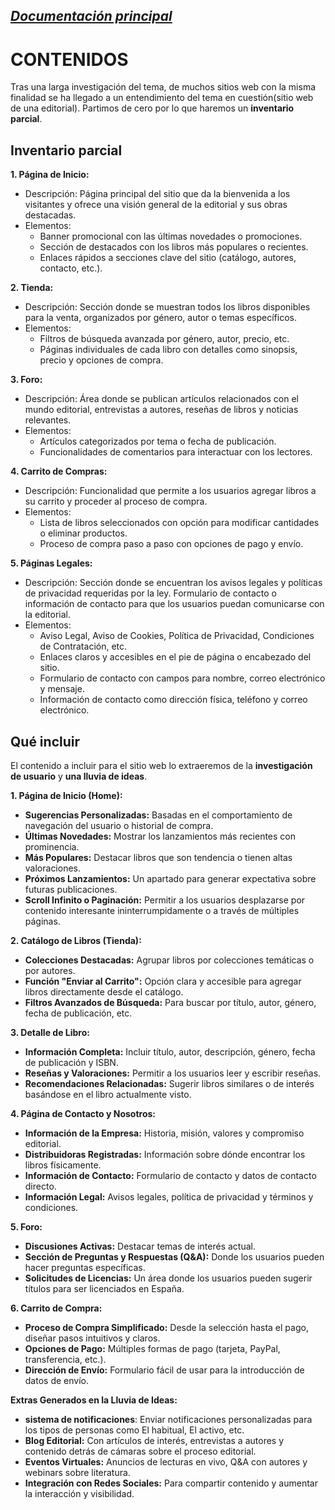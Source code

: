 _[Documentación principal](/Documentacion.md)_
--- 

# CONTENIDOS

Tras una larga investigación del tema, de muchos sitios web con la misma finalidad se ha llegado a un entendimiento del tema en cuestión(sitio web de una editorial). Partimos de cero por lo que haremos un **inventario parcial**.

## Inventario parcial

**1. Página de Inicio:**
- Descripción: Página principal del sitio que da la bienvenida a los visitantes y ofrece una visión general de la editorial y sus obras destacadas.
- Elementos:
  - Banner promocional con las últimas novedades o promociones.
  - Sección de destacados con los libros más populares o recientes.
  - Enlaces rápidos a secciones clave del sitio (catálogo, autores, contacto, etc.).

**2. Tienda:**
- Descripción: Sección donde se muestran todos los libros disponibles para la venta, organizados por género, autor o temas específicos.
- Elementos:
  - Filtros de búsqueda avanzada por género, autor, precio, etc.
  - Páginas individuales de cada libro con detalles como sinopsis, precio y opciones de compra.

**3. Foro:**
- Descripción: Área donde se publican artículos relacionados con el mundo editorial, entrevistas a autores, reseñas de libros y noticias relevantes.
- Elementos:
  - Artículos categorizados por tema o fecha de publicación.
  - Funcionalidades de comentarios para interactuar con los lectores.

**4. Carrito de Compras:**
- Descripción: Funcionalidad que permite a los usuarios agregar libros a su carrito y proceder al proceso de compra.
- Elementos:
  - Lista de libros seleccionados con opción para modificar cantidades o eliminar productos.
  - Proceso de compra paso a paso con opciones de pago y envío.

**5. Páginas Legales:**
- Descripción: Sección donde se encuentran los avisos legales y políticas de privacidad requeridas por la ley. Formulario de contacto o información de contacto para que los usuarios puedan comunicarse con la editorial.
- Elementos:
  - Aviso Legal, Aviso de Cookies, Política de Privacidad, Condiciones de Contratación, etc.
  - Enlaces claros y accesibles en el pie de página o encabezado del sitio.
  - Formulario de contacto con campos para nombre, correo electrónico y mensaje.
  - Información de contacto como dirección física, teléfono y correo electrónico.

## Qué incluir

El contenido a incluir para el sitio web lo extraeremos de la **investigación de usuario** y **una lluvia de ideas**.

**1. Página de Inicio (Home):**
- **Sugerencias Personalizadas:** Basadas en el comportamiento de navegación del usuario o historial de compra.
- **Últimas Novedades:** Mostrar los lanzamientos más recientes con prominencia.
- **Más Populares:** Destacar libros que son tendencia o tienen altas valoraciones.
- **Próximos Lanzamientos:** Un apartado para generar expectativa sobre futuras publicaciones.
- **Scroll Infinito o Paginación:** Permitir a los usuarios desplazarse por contenido interesante ininterrumpidamente o a través de múltiples páginas.

**2. Catálogo de Libros (Tienda):**
- **Colecciones Destacadas:** Agrupar libros por colecciones temáticas o por autores.
- **Función "Enviar al Carrito":** Opción clara y accesible para agregar libros directamente desde el catálogo.
- **Filtros Avanzados de Búsqueda:** Para buscar por título, autor, género, fecha de publicación, etc.

**3. Detalle de Libro:**
- **Información Completa:** Incluir título, autor, descripción, género, fecha de publicación y ISBN.
- **Reseñas y Valoraciones:** Permitir a los usuarios leer y escribir reseñas.
- **Recomendaciones Relacionadas:** Sugerir libros similares o de interés basándose en el libro actualmente visto.

**4. Página de Contacto y Nosotros:**
- **Información de la Empresa:** Historia, misión, valores y compromiso editorial.
- **Distribuidoras Registradas:** Información sobre dónde encontrar los libros físicamente.
- **Información de Contacto:** Formulario de contacto y datos de contacto directo.
- **Información Legal:** Avisos legales, política de privacidad y términos y condiciones.

**5. Foro:**
- **Discusiones Activas:** Destacar temas de interés actual.
- **Sección de Preguntas y Respuestas (Q&A):** Donde los usuarios pueden hacer preguntas específicas.
- **Solicitudes de Licencias:** Un área donde los usuarios pueden sugerir títulos para ser licenciados en España.

**6. Carrito de Compra:**
- **Proceso de Compra Simplificado:** Desde la selección hasta el pago, diseñar pasos intuitivos y claros.
- **Opciones de Pago:** Múltiples formas de pago (tarjeta, PayPal, transferencia, etc.).
- **Dirección de Envío:** Formulario fácil de usar para la introducción de datos de envío.

**Extras Generados en la Lluvia de Ideas:**
- **sistema de notificaciones**: Enviar notificaciones personalizadas para los tipos de personas como El habitual, El activo, etc.
- **Blog Editorial:** Con artículos de interés, entrevistas a autores y contenido detrás de cámaras sobre el proceso editorial.
- **Eventos Virtuales:** Anuncios de lecturas en vivo, Q&A con autores y webinars sobre literatura.
- **Integración con Redes Sociales:** Para compartir contenido y aumentar la interacción y visibilidad.
